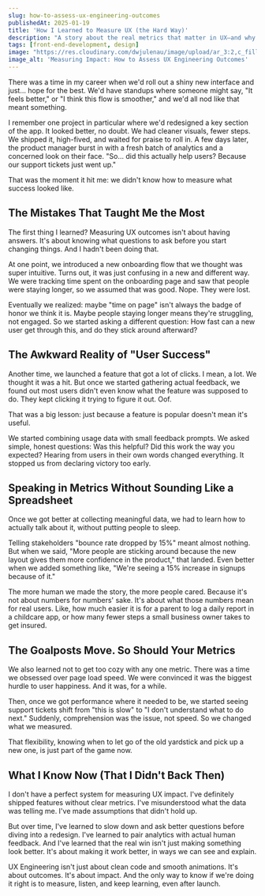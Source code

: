 ```yaml
---
slug: how-to-assess-ux-engineering-outcomes
publishedAt: 2025-01-19
title: 'How I Learned to Measure UX (the Hard Way)'
description: "A story about the real metrics that matter in UX—and why time on page means nothing if your users are just confused."
tags: [front-end-development, design]
image: "https://res.cloudinary.com/dwjulenau/image/upload/ar_3:2,c_fill,dpr_auto,f_auto,fl_progressive,q_auto/v1743962937/josh-portfolio/assets_task_01jr64g84beg6t7tcdqqkhzccc_img_0.webp"
image_alt: 'Measuring Impact: How to Assess UX Engineering Outcomes'
---
```


There was a time in my career when we'd roll out a shiny new interface and just… hope for the best. We'd have standups where someone might say, "It feels better," or "I think this flow is smoother," and we'd all nod like that meant something.

I remember one project in particular where we'd redesigned a key section of the app. It looked better, no doubt. We had cleaner visuals, fewer steps. We shipped it, high-fived, and waited for praise to roll in. A few days later, the product manager burst in with a fresh batch of analytics and a concerned look on their face. "So… did this actually help users? Because our support tickets just went up."

That was the moment it hit me: we didn't know how to measure what success looked like.

## The Mistakes That Taught Me the Most
The first thing I learned? Measuring UX outcomes isn't about having answers. It's about knowing what questions to ask before you start changing things. And I hadn't been doing that.

At one point, we introduced a new onboarding flow that we thought was super intuitive. Turns out, it was just confusing in a new and different way. We were tracking time spent on the onboarding page and saw that people were staying longer, so we assumed that was good. Nope. They were lost.

Eventually we realized: maybe "time on page" isn't always the badge of honor we think it is. Maybe people staying longer means they're struggling, not engaged. So we started asking a different question: How fast can a new user get through this, and do they stick around afterward?

## The Awkward Reality of "User Success"
Another time, we launched a feature that got a lot of clicks. I mean, a lot. We thought it was a hit. But once we started gathering actual feedback, we found out most users didn't even know what the feature was supposed to do. They kept clicking it trying to figure it out. Oof.

That was a big lesson: just because a feature is popular doesn't mean it's useful.

We started combining usage data with small feedback prompts. We asked simple, honest questions: Was this helpful? Did this work the way you expected? Hearing from users in their own words changed everything. It stopped us from declaring victory too early.

## Speaking in Metrics Without Sounding Like a Spreadsheet
Once we got better at collecting meaningful data, we had to learn how to actually talk about it, without putting people to sleep.

Telling stakeholders "bounce rate dropped by 15%" meant almost nothing. But when we said, "More people are sticking around because the new layout gives them more confidence in the product," that landed. Even better when we added something like, "We're seeing a 15% increase in signups because of it."

The more human we made the story, the more people cared. Because it's not about numbers for numbers' sake. It's about what those numbers mean for real users. Like, how much easier it is for a parent to log a daily report in a childcare app, or how many fewer steps a small business owner takes to get insured.

## The Goalposts Move. So Should Your Metrics
We also learned not to get too cozy with any one metric. There was a time we obsessed over page load speed. We were convinced it was the biggest hurdle to user happiness. And it was, for a while.

Then, once we got performance where it needed to be, we started seeing support tickets shift from "this is slow" to "I don't understand what to do next." Suddenly, comprehension was the issue, not speed. So we changed what we measured.

That flexibility, knowing when to let go of the old yardstick and pick up a new one, is just part of the game now.

## What I Know Now (That I Didn't Back Then)
I don't have a perfect system for measuring UX impact. I've definitely shipped features without clear metrics. I've misunderstood what the data was telling me. I've made assumptions that didn't hold up.

But over time, I've learned to slow down and ask better questions before diving into a redesign. I've learned to pair analytics with actual human feedback. And I've learned that the real win isn't just making something look better. It's about making it work better, in ways we can see and explain.

UX Engineering isn't just about clean code and smooth animations. It's about outcomes. It's about impact. And the only way to know if we're doing it right is to measure, listen, and keep learning, even after launch.
